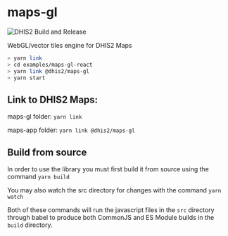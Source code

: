 # maps-gl

![DHIS2 Build and Release](https://github.com/dhis2/maps-gl/workflows/DHIS2%20Build%20and%20Release/badge.svg)

WebGL/vector tiles engine for DHIS2 Maps

```sh
> yarn link
> cd examples/maps-gl-react
> yarn link @dhis2/maps-gl
> yarn start
```

## Link to DHIS2 Maps:

maps-gl folder: `yarn link`

maps-app folder: `yarn link @dhis2/maps-gl`

## Build from source

In order to use the library you must first build it from source using the command `yarn build`

You may also watch the src directory for changes with the command `yarn watch`

Both of these commands will run the javascript files in the `src` directory through babel to produce both CommonJS and ES Module builds in the `build` directory.
